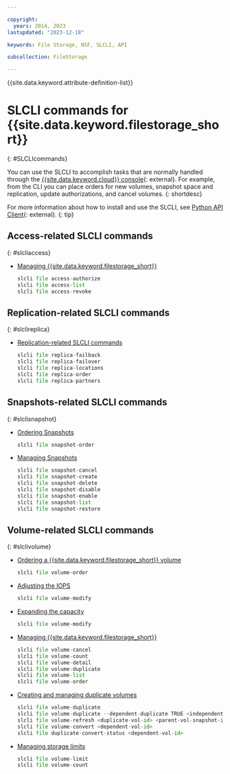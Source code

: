 ```yaml
---

copyright:
  years: 2014, 2023
lastupdated: "2023-12-18"

keywords: File Storage, NSF, SLCLI, API

subcollection: FileStorage

---
```

{{site.data.keyword.attribute-definition-list}}

# SLCLI commands for {{site.data.keyword.filestorage_short}}
{: #SLCLIcommands}

You can use the SLCLI to accomplish tasks that are normally handled through the [{{site.data.keyword.cloud}} console](/cloud-storage/file){: external}. For example, from the CLI you can place orders for new volumes, snapshot space and replication, update authorizations, and cancel volumes.
{: shortdesc}

For more information about how to install and use the SLCLI, see [Python API Client](https://softlayer-python.readthedocs.io/en/latest/cli/){: external}.
{: tip}

## Access-related SLCLI commands
{: #slcliaccess}

* [Managing {{site.data.keyword.filestorage_short}}](/docs/FileStorage?topic=FileStorage-managingstorage)
   ```python
   slcli file access-authorize
   slcli file access-list
   slcli file access-revoke
   ```

## Replication-related SLCLI commands
{: #slclireplica}

* [Replication-related SLCLI commands](/docs/FileStorage?topic=FileStorage-replication)
   ```python
   slcli file replica-failback
   slcli file replica-failover
   slcli file replica-locations
   slcli file replica-order
   slcli file replica-partners
   ```

## Snapshots-related SLCLI commands
{: #slclisnapshot}

* [Ordering Snapshots](/docs/FileStorage?topic=FileStorage-ordering-snapshots)
   ```python
   slcli file snapshot-order
   ```

* [Managing Snapshots](/docs/FileStorage?topic=FileStorage-managingSnapshots)
   ```python
   slcli file snapshot-cancel
   slcli file snapshot-create
   slcli file snapshot-delete
   slcli file snapshot-disable
   slcli file snapshot-enable
   slcli file snapshot-list
   slcli file snapshot-restore
   ```

## Volume-related SLCLI commands
{: #slclivolume}

* [Ordering a {{site.data.keyword.filestorage_short}} volume](/docs/FileStorage?topic=FileStorage-orderingFileStorage&interface=cli#orderingthroughCLI)
   ```python
   slcli file volume-order
   ```
* [Adjusting the IOPS](/docs/FileStorage?topic=FileStorage-adjustingIOPS)
   ```python
   slcli file volume-modify
   ```
* [Expanding the capacity](/docs/FileStorage?topic=FileStorage-expandCapacity)
   ```python
   slcli file volume-modify
   ```
* [Managing {{site.data.keyword.filestorage_short}}](/docs/FileStorage?topic=FileStorage-managingstorage)
   ```python
   slcli file volume-cancel
   slcli file volume-count
   slcli file volume-detail
   slcli file volume-duplicate
   slcli file volume-list
   slcli file volume-order
   ```
* [Creating and managing duplicate volumes](/docs/FileStorage?topic=FileStorage-duplicatevolume)
   ```python
   slcli file volume-duplicate
   slcli file volume-duplicate --dependent-duplicate TRUE <independent-vol-id>|
   slcli file volume-refresh <duplicate-vol-id> <parent-vol-snapshot-id>
   slcli file volume-convert <dependent-vol-id>
   slcli file duplicate-convert-status <dependent-vol-id>
   ```

* [Managing storage limits](/docs/FileStorage?topic=FileStorage-managinglimits)
   ```python
   slcli file volume-limit
   slcli file volume-count
   ```
